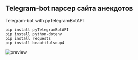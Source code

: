 ## Telegram-bot парсер сайта анекдотов

Telegram-bot with pyTelegramBotAPI

```
pip install pyTelegramBotAPI
pip install python-dotenv
pip install requests
pip install beautifulsoup4
```
<image src="preview.jpg" alt="preview">